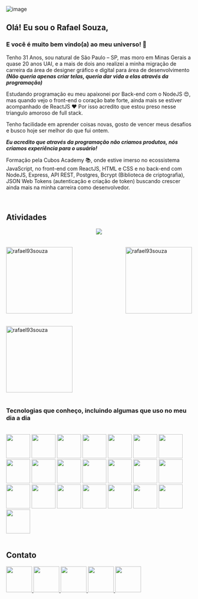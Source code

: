 ![image](https://f004.backblazeb2.com/file/images-profiles/image/capa2.png)
## Olá! Eu sou o Rafael Souza,
### E você é muito bem vindo(a) ao meu universo! 🚀

<p> Tenho 31 Anos, sou natural de São Paulo – SP, mas moro em Minas Gerais a quase 20 anos UAI, e a mais de dois ano realizei a minha migração de carreira da área de designer gráfico e digital para área de desenvolvimento  <strong><i>(Não queria apenas criar telas, queria dar vida a elas através da programação)</i></strong></p>

Estudando programação eu meu apaixonei por Back-end com o NodeJS 😍, mas quando vejo o front-end o coração bate forte, ainda mais se estiver acompanhado de ReactJS ❤ Por isso acredito que estou preso nesse triangulo amoroso de full stack. 

Tenho facilidade em aprender coisas novas, gosto de vencer meus desafios e busco hoje ser melhor do que fui ontem.

<strong><i>Eu acredito que através da programação não criamos produtos, nós criamos experiência para o usuário!</i></strong>

Formação pela Cubos Academy 📚, onde estive imerso no ecossistema JavaScript, no front-end com ReactJS, HTML e CSS e no back-end com NodeJS, Express, API REST, Postgres, Bcrypt (Biblioteca de criptografia), JSON Web Tokens (autenticação e criação de token) buscando crescer ainda mais na minha carreira como desenvolvedor.

</br>

## Atividades
<div align="center">
  <img align="center" src="https://github-readme-activity-graph.vercel.app/graph?username=rafael93souza&bg_color=0d1117&color=2e26fc&line=480f77&point=701cb1&area=true&hide_border=true" />
</div>
<br/><br/>
<div>
  <img align="center" height="180em" src="https://github-readme-streak-stats.herokuapp.com?user=rafael93souza&theme=ambient-gradient&hide_border=true&border_radius=5.2&locale=pt_BR&background=480f77" alt="rafael93souza" />


  <img align="right" height="180em" src="https://github-readme-stats.vercel.app/api/top-langs?username=rafael93souza&show_icons=true&theme=dracula&bg_color=480f77&title_color=fafafa&icon_color=fafafa&locale=en&layout=compact&hide_border=true" alt="rafael93souza" />
</div>
  <br/>
  <br/>
<div align="left">
    <img height="180em" src="https://github-readme-stats.vercel.app/api?username=rafael93souza&show_icons=true&theme=dracula&bg_color=480f77&title_color=fafafa&icon_color=fafafa" alt="rafael93souza" />
</div>
</br>

### Tecnologias que conheço, incluindo algumas que uso no meu dia a dia

</br>

<div >
<img src ="https://f004.backblazeb2.com/file/images-profiles/image/1-icon-novos-html.png" style="width:65px"/> 
<img src ="https://f004.backblazeb2.com/file/images-profiles/image/2-icon-novos-css.png" style="width:65px"/> 
<img src ="https://f004.backblazeb2.com/file/images-profiles/image/2-icon-novos-sass.png" style="width:65px"/> 
<img src ="https://f004.backblazeb2.com/file/images-profiles/image/2-icon-novos-styled.png" style="width:65px"/> 
<img src ="https://f004.backblazeb2.com/file/images-profiles/image/3-icon-novos-ts.png" style="width:65px"/> 
<img src ="https://f004.backblazeb2.com/file/images-profiles/image/3-icon-novos-js.png" style="width:65px"/> 
<img src ="https://f004.backblazeb2.com/file/images-profiles/image/4-icon-novos-nextjs.png" style="width:65px"/> 
<img src ="https://f004.backblazeb2.com/file/images-profiles/image/4-icon-novos-reactjs.png" style="width:65px"/> 
<img src ="https://f004.backblazeb2.com/file/images-profiles/image/5-icon-novos-figma.png" style="width:65px"/> 
<img src ="https://f004.backblazeb2.com/file/images-profiles/image/6-icon-novos-aws.png" style="width:65px"/> 
<img src ="https://f004.backblazeb2.com/file/images-profiles/image/6-icon-novos-docker.png" style="width:65px"/> 
<img src ="https://f004.backblazeb2.com/file/images-profiles/image/6-icon-novos-terraform.png" style="width:65px"/> 
<img src ="https://f004.backblazeb2.com/file/images-profiles/image/6-icon-novos-node.png" style="width:65px"/> 
<img src ="https://f004.backblazeb2.com/file/images-profiles/image/7-icon-novos-sql.png" style="width:65px"/> 
<img src ="https://f004.backblazeb2.com/file/images-profiles/image/8-icon-novos-postgres.png" style="width:65px"/> 
<img src ="https://f004.backblazeb2.com/file/images-profiles/image/9-icon-novos-github.png" style="width:65px"/> 
<img src ="https://f004.backblazeb2.com/file/images-profiles/image/10-icon-novos-git.png" style="width:65px"/> 
<img src ="https://f004.backblazeb2.com/file/images-profiles/image/11-icon-novos-jwr.png" style="width:65px"/> 
<img src ="https://f004.backblazeb2.com/file/images-profiles/image/12-icon-novos-beekeape.png" style="width:65px"/> 
<img src ="https://f004.backblazeb2.com/file/images-profiles/image/13-icon-novos-insomnia.png" style="width:65px"/> 
<img src ="https://f004.backblazeb2.com/file/images-profiles/image/14-icon-novos-vscode.png" style="width:65px"/> 
<img src ="https://f004.backblazeb2.com/file/images-profiles/image/15-icon-novos-prismic.png" style="width:65px"/> 
</div>



</br>

## Contato

<a target="_blank" href="https://www.linkedin.com/in/rafael-souza-dev/"> 
<img src ="https://images-profiles.s3.us-west-004.backblazeb2.com/link-1.png" style="width:70px"/> 
</a>
<a target="_blank" href="mailto:rafael93.souzasfc5@gmail.com"> 
<img src ="https://images-profiles.s3.us-west-004.backblazeb2.com/mail-1.png" style="width:70px"/> 
</a>
<a target="_blank" href="https://wa.me/553192115232"> 
<img src ="https://images-profiles.s3.us-west-004.backblazeb2.com/whats-1.png" style="width:70px"/> 
</a>
<a target="_blank" href="https://www.instagram.com/rsdesignerbh/"> 
<img src ="https://images-profiles.s3.us-west-004.backblazeb2.com/insta-1.png" style="width:70px"/> 
</a>
<a target="_blank" href="https://www.youtube.com/channel/UCyQ7lStYCLwqTRXauOeguJQ"> 
<img src ="https://images-profiles.s3.us-west-004.backblazeb2.com/youtube-1.png" style="width:70px"/> 
</a>
<!--
**rafael93souza/rafael93souza** is a ✨ _special_ ✨ repository because its `README.md` (this file) appears on your GitHub profile.

Here are some ideas to get you started:

- 🔭 I’m currently working on ...
- 🌱 I’m currently learning ...
- 👯 I’m looking to collaborate on ...
- 🤔 I’m looking for help with ...
- 💬 Ask me about ...
- 📫 How to reach me: ...
- 😄 Pronouns: ...
- ⚡ Fun fact: ...
-->
